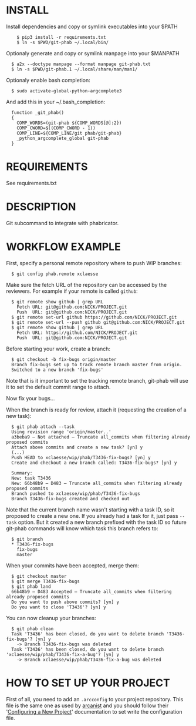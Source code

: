 INSTALL
=======

Install dependencies and copy or symlink executables into your $PATH

```
    $ pip3 install -r requirements.txt
    $ ln -s $PWD/git-phab ~/.local/bin/
```

Optionaly generate and copy or symlink manpage into your $MANPATH

```
  $ a2x --doctype manpage --format manpage git-phab.txt
  $ ln -s $PWD/git-phab.1 ~/.local/share/man/man1/
```

Optionaly enable bash completion:

```
  $ sudo activate-global-python-argcomplete3
```

And add this in your ~/.bash_completion:

```
  function _git_phab()
  {
    COMP_WORDS=(git-phab ${COMP_WORDS[@]:2})
    COMP_CWORD=$((COMP_CWORD - 1))
    COMP_LINE=${COMP_LINE/git phab/git-phab}
    _python_argcomplete_global git-phab
  }
```

REQUIREMENTS
============

See requirements.txt

DESCRIPTION
===========

Git subcommand to integrate with phabricator.

WORKFLOW EXAMPLE
================

First, specify a personal remote repository where to push WIP branches:

```
  $ git config phab.remote xclaesse
```

Make sure the fetch URL of the repository can be accessed by the reviewers. For example if your remote is called `github`:

```
  $ git remote show github | grep URL
    Fetch URL: git@github.com:NICK/PROJECT.git
    Push  URL: git@github.com:NICK/PROJECT.git
  $ git remote set-url github https://github.com/NICK/PROJECT.git
  $ git remote set-url --push github git@github.com:NICK/PROJECT.git
  $ git remote show github | grep URL
    Fetch URL: https://github.com/NICK/PROJECT.git
    Push  URL: git@github.com:NICK/PROJECT.git
```

Before starting your work, create a branch:

```
  $ git checkout -b fix-bugs origin/master
  Branch fix-bugs set up to track remote branch master from origin.
  Switched to a new branch 'fix-bugs'
```

Note that is it important to set the tracking remote branch, git-phab will use
it to set the default commit range to attach.

Now fix your bugs...

When the branch is ready for review, attach it (requesting the creation of a
new task):

```
  $ git phab attach --task
  Using revision range 'origin/master..'
  a3beba9 — Not attached — Truncate all_commits when filtering already proposed commits
  Attach above commits and create a new task? [yn] y
  (...)
  Push HEAD to xclaesse/wip/phab/T3436-fix-bugs? [yn] y
  Create and checkout a new branch called: T3436-fix-bugs? [yn] y

  Summary:
  New: task T3436
  New: 66b48b9 — D483 — Truncate all_commits when filtering already proposed commits
  Branch pushed to xclaesse/wip/phab/T3436-fix-bugs
  Branch T3436-fix-bugs created and checked out
```

Note that the current branch name wasn't starting with a task ID, so it proposed
to create a new one. If you already had a task for it, just pass `--task`
option. But it created a new branch prefixed with the task ID so future git-phab
commands will know which task this branch refers to:

```
  $ git branch
  * T3436-fix-bugs
    fix-bugs
    master
```

When your commits have been accepted, merge them:


```
  $ git checkout master
  $ git merge T3436-fix-bugs
  $ git phab land
  66b48b9 — D483 Accepted — Truncate all_commits when filtering already proposed commits
  Do you want to push above commits? [yn] y
  Do you want to close 'T3436'? [yn] y
```

You can now cleanup your branches:

```
  $ git phab clean
  Task 'T3436' has been closed, do you want to delete branch 'T3436-fix-bugs'? [yn] y
    -> Branch T3436-fix-bugs was deleted
  Task 'T3436' has been closed, do you want to delete branch 'xclaesse/wip/phab/T3436-fix-a-bug'? [yn] y
    -> Branch xclaesse/wip/phab/T3436-fix-a-bug was deleted
```

HOW TO SET UP YOUR PROJECT
==========================

First of all, you need to add an `.arcconfig` to your project repository. This file
is the same one as used by [arcanist] and you should follow their '[Configuring a New
Project]' documentation to set write the configuration file.

  [Configuring a New Project]: https://secure.phabricator.com/book/phabricator/article/arcanist_new_project/
  [arcanist]: https://secure.phabricator.com/book/phabricator/article/arcanist/
